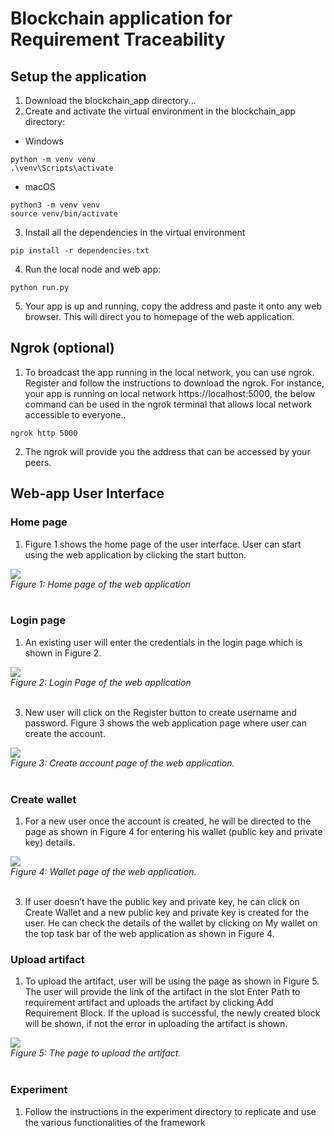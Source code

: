 # Blockchain application for Requirement Traceability

## Setup the application
1. Download the blockchain_app directory...
2. Create and activate the virtual environment in the blockchain_app directory:
  - Windows
```
python -m venv venv
.\venv\Scripts\activate
```
  - macOS
```
python3 -m venv venv
source venv/bin/activate
```
3. Install all the dependencies in the virtual environment
```
pip install -r dependencies.txt
```
4. Run the local node and web app:
```
python run.py
```
5. Your app is up and running, copy the address and paste it onto any web browser. This will direct you to homepage of the web application.

## Ngrok (optional)
1. To broadcast the app running in the local network, you can use ngrok. Register and follow the instructions to download the ngrok. For instance, your app is running on local network https://localhost:5000, the below command can be used in the ngrok terminal that allows local network accessible to everyone..
```
ngrok http 5000
```
2. The ngrok will provide you the address that can be accessed by your peers.

## Web-app User Interface
### Home page
1. Figure 1 shows the home page of the user interface. User can start using the web application by clicking the start button. <br>
   
![](/assets/web_app_welcome.png) <br>
*Figure 1: Home page of the web application* <br>
<br> 

### Login page
1. An existing user will enter the credentials in the login page which is shown in Figure 2. <br>
   
![](/assets/web_app_login.png) <br>
*Figure 2: Login Page of the web application* <br>
<br> 

3. New user will click on the Register button to create username and password. Figure 3 shows the web application page where user can create the account. <br>
   
![](/assets/web_app_create_account.png) <br>
*Figure 3: Create account page of the web application.* <br>
<br> 

### Create wallet
1. For a new user once the account is created, he will be directed to the page as shown in Figure 4 for entering his wallet (public key and private key) details. <br>

![](/assets/web_app_create_wallet.png) <br>
*Figure 4: Wallet page of the web application.* <br>
<br> 

3. If user doesn’t have the public key and private key, he can click on Create Wallet and a new public key and private key is created for the user. He can check the details of the wallet by clicking on My wallet on the top task bar of the web application as shown in Figure 4.

### Upload artifact
1. To upload the artifact, user will be using the page as shown in Figure 5. The user will provide the link of the artifact in the slot Enter Path to requirement artifact and uploads the artifact by clicking Add Requirement Block. If the upload is successful, the newly created block will be shown, if not the error in uploading the artifact is shown. <br>
   
![](/assets/web_app_upload_artifact.png) <br>
*Figure 5: The page to upload the artifact.* <br>
<br> 


### Experiment
1. Follow the instructions in the experiment directory to replicate and use the various functionalities of the framework
